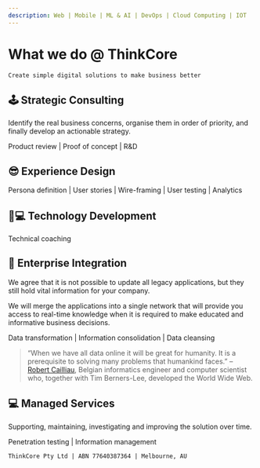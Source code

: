 ```yaml
---
description: Web | Mobile | ML & AI | DevOps | Cloud Computing | IOT
---
```


# What we do @ ThinkCore

`Create simple digital solutions to make business better`

## 🕹 Strategic Consulting

Identify the real business concerns, organise them in order of priority, and finally develop an actionable strategy.

Product review \| Proof of concept \| R&D

## 😎 Experience Design

Persona definition \| User stories \| Wire-framing \| User testing \| Analytics 

## 👩💻 Technology Development

Technical coaching

## 🔌 Enterprise Integration

We agree that it is not possible to update all legacy applications, but they still hold vital information for your company.

We will merge the applications into a single network that will provide you access to real-time knowledge when it is required to make educated and informative business decisions.

Data transformation \| Information consolidation \| Data cleansing

> “When we have all data online it will be great for humanity. It is a prerequisite to solving many problems that humankind faces.” – [Robert Cailliau](http://en.wikipedia.org/wiki/Robert_Cailliau), Belgian informatics engineer and computer scientist who, together with Tim Berners-Lee, developed the World Wide Web.

## 💻 Managed Services

Supporting, maintaining, investigating and improving the solution over time.

Penetration testing \| Information management 

`ThinkCore Pty Ltd | ABN 77640387364 | Melbourne, AU`

